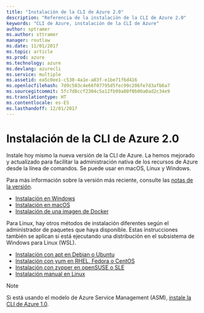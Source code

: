 ```yaml
---
title: "Instalación de la CLI de Azure 2.0"
description: "Referencia de la instalación de la CLI de Azure 2.0"
keywords: "CLI de Azure, instalación de la CLI de Azure"
author: sptramer
ms.author: sttramer
manager: routlaw
ms.date: 11/01/2017
ms.topic: article
ms.prod: azure
ms.technology: azure
ms.devlang: azurecli
ms.service: multiple
ms.assetid: ea5c0ee1-c530-4a1e-a83f-e1be71f6d416
ms.openlocfilehash: 7d9c503c4e66f07795d5fec99c206fe7d3afb6a7
ms.sourcegitcommit: 5fc7d8ccf2304c5a12fb99a80f0b00a0ad2c34e9
ms.translationtype: HT
ms.contentlocale: es-ES
ms.lasthandoff: 12/01/2017
---
```

# <a name="install-azure-cli-20"></a>Instalación de la CLI de Azure 2.0

Instale hoy mismo la nueva versión de la CLI de Azure.
La hemos mejorado y actualizado para facilitar la administración nativa de los recursos de Azure desde la línea de comandos.
Se puede usar en macOS, Linux y Windows.

Para más información sobre la versión más reciente, consulte las [notas de la versión](release-notes-azure-cli.md).

* [Instalación en Windows](install-azure-cli-windows.md)
* [Instalación en macOS](install-azure-cli-macos.md)
* [Instalación de una imagen de Docker](install-azure-cli-docker.md)

Para Linux, hay otros métodos de instalación diferentes según el administrador de paquetes que haya disponible. Estas instrucciones también se aplican si está ejecutando una distribución en el subsistema de Windows para Linux (WSL).

* [Instalación con apt en Debian o Ubuntu](install-azure-cli-apt.md)
* [Instalación con yum en RHEL, Fedora o CentOS](install-azure-cli-yum.md)
* [Instalación con zypper en openSUSE o SLE](install-azure-cli-zypper.md)
* [Instalación manual en Linux](install-azure-cli-linux.md)

> [!NOTE]
> Si está usando el modelo de Azure Service Management (ASM), [instale la CLI de Azure 1.0](/azure/cli-install-nodejs).

